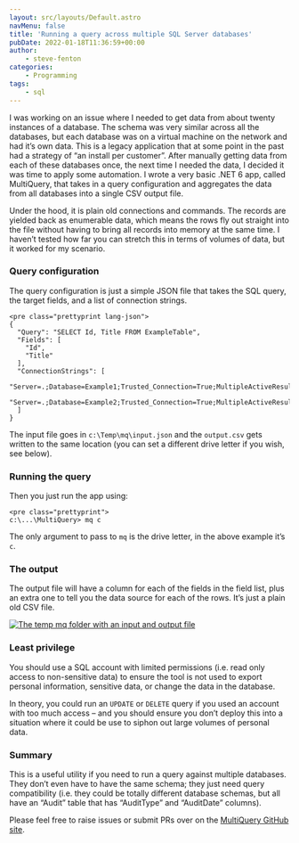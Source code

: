```yaml
---
layout: src/layouts/Default.astro
navMenu: false
title: 'Running a query across multiple SQL Server databases'
pubDate: 2022-01-18T11:36:59+00:00
author:
    - steve-fenton
categories:
    - Programming
tags:
    - sql
---
```


I was working on an issue where I needed to get data from about twenty instances of a database. The schema was very similar across all the databases, but each database was on a virtual machine on the network and had it’s own data. This is a legacy application that at some point in the past had a strategy of “an install per customer”. After manually getting data from each of these databases once, the next time I needed the data, I decided it was time to apply some automation. I wrote a very basic .NET 6 app, called MultiQuery, that takes in a query configuration and aggregates the data from all databases into a single CSV output file.

Under the hood, it is plain old connections and commands. The records are yielded back as enumerable data, which means the rows fly out straight into the file without having to bring all records into memory at the same time. I haven’t tested how far you can stretch this in terms of volumes of data, but it worked for my scenario.

### Query configuration

The query configuration is just a simple JSON file that takes the SQL query, the target fields, and a list of connection strings.

```
<pre class="prettyprint lang-json">
{
  "Query": "SELECT Id, Title FROM ExampleTable",
  "Fields": [
    "Id",
    "Title"
  ],
  "ConnectionStrings": [
    "Server=.;Database=Example1;Trusted_Connection=True;MultipleActiveResultSets=true",
    "Server=.;Database=Example2;Trusted_Connection=True;MultipleActiveResultSets=true"
  ]
}
```

The input file goes in `c:\Temp\mq\input.json` and the `output.csv` gets written to the same location (you can set a different drive letter if you wish, see below).

### Running the query

Then you just run the app using:

```
<pre class="prettyprint">
c:\...\MultiQuery> mq c
```

The only argument to pass to `mq` is the drive letter, in the above example it’s `c`.

### The output

The output file will have a column for each of the fields in the field list, plus an extra one to tell you the data source for each of the rows. It’s just a plain old CSV file.

[![The temp mq folder with an input and output file](https://www.stevefenton.co.uk/wp-content/uploads/2022/01/temp-mq-folder.jpg)](https://www.stevefenton.co.uk/2022/01/running-a-query-across-multiple-sql-server-databases/temp-mq-folder/)

### Least privilege

You should use a SQL account with limited permissions (i.e. read only access to non-sensitive data) to ensure the tool is not used to export personal information, sensitive data, or change the data in the database.

In theory, you could run an `UPDATE` or `DELETE` query if you used an account with too much access – and you should ensure you don’t deploy this into a situation where it could be use to siphon out large volumes of personal data.

### Summary

This is a useful utility if you need to run a query against multiple databases. They don’t even have to have the same schema; they just need query compatibility (i.e. they could be totally different database schemas, but all have an “Audit” table that has “AuditType” and “AuditDate” columns).

Please feel free to raise issues or submit PRs over on the [MultiQuery GitHub site](https://github.com/Steve-Fenton/MultiQuery).
